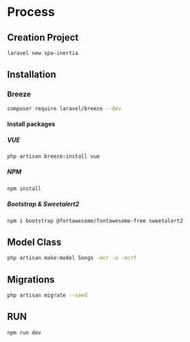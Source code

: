 #   Process

##  Creation Project
```sh
laravel new spa-inertia
```

## Installation

### Breeze
```sh
composer require laravel/breeze --dev
```


####    Install packages
#####   VUE
```sh
php artisan breeze:install vue
```
#####   NPM
```sh
npm install
```
#####   Bootstrap & Sweetalert2
```sh
npm i bootstrap @fortawesome/fontawesome-free sweetalert2
```


##  Model Class
```sh
php artisan make:model Songs -mcr -a -mcrf
```

##  Migrations
```sh
php artisan migrate --seed
```

##  RUN
```sh
npm run dev
```